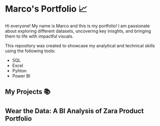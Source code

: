 # Marco's Portfolio 📈
Hi everyone! My name is Marco and this is my portfolio!
I am passionate about exploring different datasets, uncovering key inisghts, and bringing them to life with impactful visuals.

This repository was created to showcase my analytical and technical skills using the following tools:
* SQL
* Excel
* Pyhton 
* Power BI 
## My Projects 📚
## Wear the Data: A BI Analysis of Zara Product Portfolio

